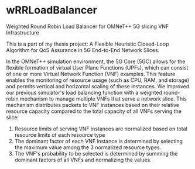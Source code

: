 # wRRLoadBalancer
Weighted Round Robin Load Balancer for OMNeT++ 5G slicing VNF Infrastructure

This is  a part of my thesis project: A Flexible Heuristic Closed-Loop Algorithm for QoS Assurance in 5G End-to-End Network Slices.


In the OMNeT++ simulation environment, the 5G Core (5GC) allows for the flexible formation of virtual User Plane Functions (UPFs), which can consist of one or more Virtual Network Function (VNF) examples. This feature enables the monitoring of resource usage (such as CPU, RAM, and storage) and permits vertical and horizontal scaling of these instances. We improved our previous simulator's load balancing function with a weighted round-robin mechanism to manage multiple VNFs that serve a network slice.
This mechanism distributes packets to VNF instances based on their relative resource capacity compared to the total capacity of all VNFs serving the slice:

1. Resource limits of serving VNF instances are normalized based on total resource limits of each resource type 
2. The dominant factor of each VNF instance is determined by selecting the maximum value among the 3 normalized resource types. 
3. The VNF's probability to be selected is determined by summing the dominant factors of all VNFs and normalizing the values.